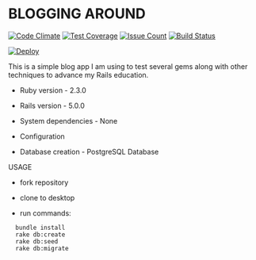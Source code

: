 # BLOGGING AROUND

[![Code Climate](https://codeclimate.com/github/LukasBarry/Pundit-Blog/badges/gpa.svg)](https://codeclimate.com/github/LukasBarry/Pundit-Blog) [![Test Coverage](https://codeclimate.com/github/LukasBarry/Pundit-Blog/badges/coverage.svg)](https://codeclimate.com/github/LukasBarry/Pundit-Blog/coverage) [![Issue Count](https://codeclimate.com/github/LukasBarry/Pundit-Blog/badges/issue_count.svg)](https://codeclimate.com/github/LukasBarry/Pundit-Blog/issues) [![Build Status](https://travis-ci.org/LukasBarry/Pundit-Blog.svg?branch=master)](https://travis-ci.org/LukasBarry/Pundit-Blog)

[![Deploy](https://www.herokucdn.com/deploy/button.svg)](https://heroku.com/deploy)

This is a simple blog app I am using to test several gems along with other techniques to advance my Rails education.

* Ruby version - 2.3.0

* Rails version - 5.0.0

* System dependencies - None

* Configuration

* Database creation - PostgreSQL Database


USAGE

* fork repository

* clone to desktop

* run commands:

```
  bundle install
  rake db:create
  rake db:seed
  rake db:migrate
```
